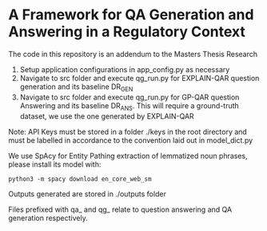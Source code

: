 <h1>A Framework for QA Generation and Answering in a Regulatory Context</h1>

The code in this repository is an addendum to the Masters Thesis Research

1) Setup application configurations in app_config.py as necessary
2) Navigate to src folder and execute qg_run.py for EXPLAIN-QAR question generation and its baseline DR<sub>GEN</sub>
3) Navigate to src folder and execute qg_run.py for GP-QAR question Answering and its baseline DR<sub>ANS</sub>. This will require a ground-truth dataset, we use the one generated by EXPLAIN-QAR

Note: API Keys must be stored in a folder ./keys in the root directory and must be labelled in accordance to the convention laid out in model_dict.py

We use SpAcy for Entity Pathing extraction of lemmatized noun phrases, please install its model with:
```
python3 -m spacy download en_core_web_sm
```

Outputs generated are stored in ./outputs folder 

Files prefixed with qa_ and qg_ relate to question answering and QA generation respectively.


